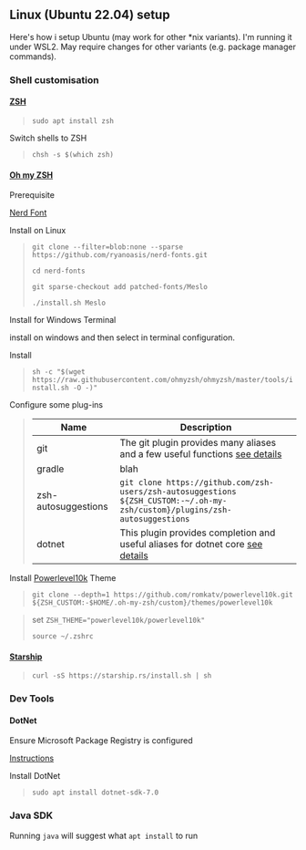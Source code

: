 ## Linux (Ubuntu 22.04) setup

Here's how i setup Ubuntu (may work for other *nix variants). I'm running it under WSL2.
May require changes for other variants (e.g. package manager commands).

### Shell customisation

#### [ZSH](https://zsh.sourceforge.io/Guide/zshguide.html) 

> ``sudo apt install zsh``

 Switch shells to ZSH

> ``chsh -s $(which zsh)``

#### [Oh my ZSH](https://ohmyz.sh/) 

Prerequisite

[Nerd Font](https://github.com/ryanoasis/nerd-fonts#patched-fonts)

Install on Linux

>``git clone --filter=blob:none --sparse  https://github.com/ryanoasis/nerd-fonts.git``
>
>``cd nerd-fonts``
>
>``git sparse-checkout add patched-fonts/Meslo``
>
>``./install.sh Meslo``

Install for Windows Terminal

install on windows and then select in terminal configuration.

Install

> ``sh -c "$(wget https://raw.githubusercontent.com/ohmyzsh/ohmyzsh/master/tools/install.sh -O -)"``

Configure some plug-ins

> | Name | Description |
> |-----|-----|
> | git | The git plugin provides many aliases and a few useful functions [see details](https://github.com/xianmin/oh-my-zsh/blob/master/plugins/git/README.md) |
> | gradle | blah |
> | zsh-autosuggestions | ``git clone https://github.com/zsh-users/zsh-autosuggestions ${ZSH_CUSTOM:-~/.oh-my-zsh/custom}/plugins/zsh-autosuggestions`` |
> | dotnet | This plugin provides completion and useful aliases for dotnet core [see details](https://github.com/xianmin/oh-my-zsh/blob/master/plugins/dotnet/README.md) |

Install [Powerlevel10k](https://github.com/romkatv/powerlevel10k) Theme

>``git clone --depth=1 https://github.com/romkatv/powerlevel10k.git ${ZSH_CUSTOM:-$HOME/.oh-my-zsh/custom}/themes/powerlevel10k``

> set ``ZSH_THEME="powerlevel10k/powerlevel10k"``
>
> ``source ~/.zshrc``

#### [Starship](https://starship.rs/)

> ``curl -sS https://starship.rs/install.sh | sh``

### Dev Tools

#### DotNet

Ensure Microsoft Package Registry is configured

[Instructions](https://learn.microsoft.com/en-us/dotnet/core/install/linux-ubuntu#register-the-microsoft-package-repository)

Install DotNet

>``sudo apt install	dotnet-sdk-7.0``

### Java SDK

Running ``java`` will suggest what ``apt install`` to run
